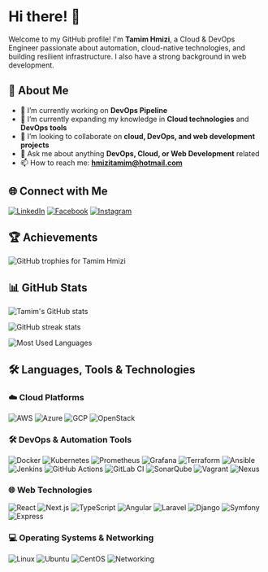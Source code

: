 # Hi there! 👋

Welcome to my GitHub profile! I'm **Tamim Hmizi**, a Cloud & DevOps Engineer passionate about automation, cloud-native technologies, and building resilient infrastructure. I also have a strong background in web development.

## 🚀 About Me
- 🔭 I’m currently working on **DevOps Pipeline**
- 🌱 I’m currently expanding my knowledge in **Cloud technologies** and **DevOps tools**
- 👯 I’m looking to collaborate on **cloud, DevOps, and web development projects**
- 💬 Ask me about anything **DevOps, Cloud, or Web Development** related
- 📫 How to reach me: **hmizitamim@hotmail.com**

## 🌐 Connect with Me
[![LinkedIn](https://img.shields.io/badge/LinkedIn-0A66C2?style=for-the-badge&logo=linkedin&logoColor=white)](https://www.linkedin.com/in/tamimhmizi/)
[![Facebook](https://img.shields.io/badge/Facebook-1877F2?style=for-the-badge&logo=facebook&logoColor=white)](https://www.facebook.com/profile.php?id=61566773492798)
[![Instagram](https://img.shields.io/badge/Instagram-E4405F?style=for-the-badge&logo=instagram&logoColor=white)](https://www.instagram.com/tamim_hmizi/)

## 🏆 Achievements
<p align="left">
  <img src="https://github-profile-trophy.vercel.app/?username=tamim-hmizi&margin-w=15&theme=radical" alt="GitHub trophies for Tamim Hmizi" />
</p>

## 📊 GitHub Stats
<p align="left">
  <img align="center" src="https://github-readme-stats.vercel.app/api?username=tamim-hmizi&show_icons=true&theme=radical" alt="Tamim's GitHub stats" />
</p> 
<p align="left">
  <img align="center" src="https://github-readme-streak-stats.herokuapp.com/?user=tamim-hmizi&theme=radical" alt="GitHub streak stats" />
</p>
<p align="left">
  <img align="center" src="https://github-readme-stats.vercel.app/api/top-langs?username=tamim-hmizi&show_icons=true&locale=en&layout=compact&theme=radical" alt="Most Used Languages" />
</p>

## 🛠️ Languages, Tools & Technologies

### ☁️ Cloud Platforms
![AWS](https://img.shields.io/badge/AWS-FF9900?style=for-the-badge&logo=amazonaws&logoColor=white)
![Azure](https://img.shields.io/badge/Azure-0078D4?style=for-the-badge&logo=microsoftazure&logoColor=white)
![GCP](https://img.shields.io/badge/Google%20Cloud-4285F4?style=for-the-badge&logo=googlecloud&logoColor=white)
![OpenStack](https://img.shields.io/badge/OpenStack-ED1944?style=for-the-badge&logo=openstack&logoColor=white)

### 🛠️ DevOps & Automation Tools
![Docker](https://img.shields.io/badge/Docker-2496ED?style=for-the-badge&logo=docker&logoColor=white)
![Kubernetes](https://img.shields.io/badge/Kubernetes-326CE5?style=for-the-badge&logo=kubernetes&logoColor=white)
![Prometheus](https://img.shields.io/badge/Prometheus-E6522C?style=for-the-badge&logo=prometheus&logoColor=white)
![Grafana](https://img.shields.io/badge/Grafana-F46800?style=for-the-badge&logo=grafana&logoColor=white)
![Terraform](https://img.shields.io/badge/Terraform-7B42BC?style=for-the-badge&logo=terraform&logoColor=white)
![Ansible](https://img.shields.io/badge/Ansible-EE0000?style=for-the-badge&logo=ansible&logoColor=white)
![Jenkins](https://img.shields.io/badge/Jenkins-D24939?style=for-the-badge&logo=jenkins&logoColor=white)
![GitHub Actions](https://img.shields.io/badge/GitHub%20Actions-2088FF?style=for-the-badge&logo=githubactions&logoColor=white)
![GitLab CI](https://img.shields.io/badge/GitLab%20CI-FC6D26?style=for-the-badge&logo=gitlab&logoColor=white)
![SonarQube](https://img.shields.io/badge/SonarQube-4E9BCD?style=for-the-badge&logo=sonarqube&logoColor=white)
![Vagrant](https://img.shields.io/badge/Vagrant-1563FF?style=for-the-badge&logo=vagrant&logoColor=white)
![Nexus](https://img.shields.io/badge/Nexus-4E73BE?style=for-the-badge&logo=sonatype&logoColor=white)

### 🌐 Web Technologies
![React](https://img.shields.io/badge/React-61DAFB?style=for-the-badge&logo=react&logoColor=black)
![Next.js](https://img.shields.io/badge/Next.js-000000?style=for-the-badge&logo=nextdotjs&logoColor=white)
![TypeScript](https://img.shields.io/badge/TypeScript-3178C6?style=for-the-badge&logo=typescript&logoColor=white)
![Angular](https://img.shields.io/badge/Angular-DD0031?style=for-the-badge&logo=angular&logoColor=white)
![Laravel](https://img.shields.io/badge/Laravel-FF2D20?style=for-the-badge&logo=laravel&logoColor=white)
![Django](https://img.shields.io/badge/Django-092E20?style=for-the-badge&logo=django&logoColor=white)
![Symfony](https://img.shields.io/badge/Symfony-000000?style=for-the-badge&logo=symfony&logoColor=white)
![Express](https://img.shields.io/badge/Express-000000?style=for-the-badge&logo=express&logoColor=white)

### 💻 Operating Systems & Networking
![Linux](https://img.shields.io/badge/Linux-FCC624?style=for-the-badge&logo=linux&logoColor=black)
![Ubuntu](https://img.shields.io/badge/Ubuntu-E95420?style=for-the-badge&logo=ubuntu&logoColor=white)
![CentOS](https://img.shields.io/badge/CentOS-262577?style=for-the-badge&logo=centos&logoColor=white)
![Networking](https://img.shields.io/badge/Networking-0078D6?style=for-the-badge&logo=cisco&logoColor=white)


